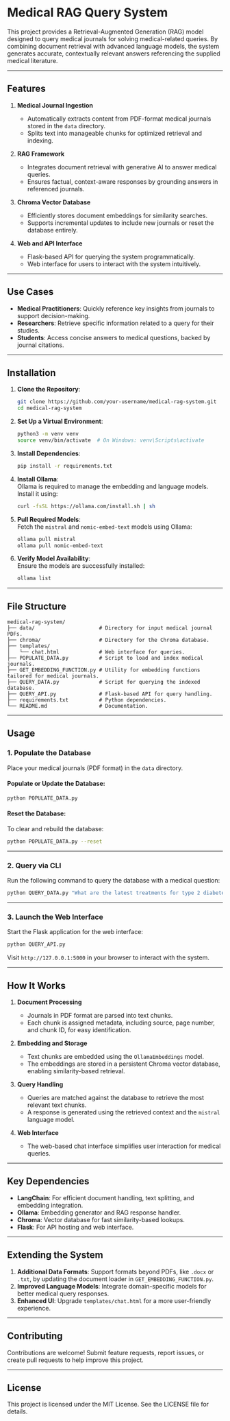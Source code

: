 # Medical RAG Query System  

This project provides a Retrieval-Augmented Generation (RAG) model designed to query medical journals for solving medical-related queries. By combining document retrieval with advanced language models, the system generates accurate, contextually relevant answers referencing the supplied medical literature.  

---

## Features  

1. **Medical Journal Ingestion**  
   - Automatically extracts content from PDF-format medical journals stored in the `data` directory.  
   - Splits text into manageable chunks for optimized retrieval and indexing.  

2. **RAG Framework**  
   - Integrates document retrieval with generative AI to answer medical queries.  
   - Ensures factual, context-aware responses by grounding answers in referenced journals.  

3. **Chroma Vector Database**  
   - Efficiently stores document embeddings for similarity searches.  
   - Supports incremental updates to include new journals or reset the database entirely.  

4. **Web and API Interface**  
   - Flask-based API for querying the system programmatically.  
   - Web interface for users to interact with the system intuitively.

---

## Use Cases  

- **Medical Practitioners**: Quickly reference key insights from journals to support decision-making.  
- **Researchers**: Retrieve specific information related to a query for their studies.  
- **Students**: Access concise answers to medical questions, backed by journal citations.  

---

## Installation  

1. **Clone the Repository**:  
   ```bash
   git clone https://github.com/your-username/medical-rag-system.git
   cd medical-rag-system
   ```  

2. **Set Up a Virtual Environment**:  
   ```bash
   python3 -m venv venv  
   source venv/bin/activate  # On Windows: venv\Scripts\activate  
   ```  

3. **Install Dependencies**:  
   ```bash
   pip install -r requirements.txt  
   ```  

4. **Install Ollama**:  
   Ollama is required to manage the embedding and language models. Install it using:  
   ```bash
   curl -fsSL https://ollama.com/install.sh | sh  
   ```  

5. **Pull Required Models**:  
   Fetch the `mistral` and `nomic-embed-text` models using Ollama:  
   ```bash
   ollama pull mistral  
   ollama pull nomic-embed-text  
   ```  

6. **Verify Model Availability**:  
   Ensure the models are successfully installed:  
   ```bash
   ollama list  
   ```  

---

## File Structure  

```
medical-rag-system/
├── data/                     # Directory for input medical journal PDFs.
├── chroma/                   # Directory for the Chroma database.
├── templates/
│   └── chat.html             # Web interface for queries.
├── POPULATE_DATA.py          # Script to load and index medical journals.
├── GET_EMBEDDING_FUNCTION.py # Utility for embedding functions tailored for medical journals.
├── QUERY_DATA.py             # Script for querying the indexed database.
├── QUERY_API.py              # Flask-based API for query handling.
├── requirements.txt          # Python dependencies.
└── README.md                 # Documentation.
```  

---

## Usage  

### 1. Populate the Database  

Place your medical journals (PDF format) in the `data` directory.  

#### Populate or Update the Database:  
```bash
python POPULATE_DATA.py  
```  

#### Reset the Database:  
To clear and rebuild the database:  
```bash
python POPULATE_DATA.py --reset  
```  

---

### 2. Query via CLI  

Run the following command to query the database with a medical question:  
```bash
python QUERY_DATA.py "What are the latest treatments for type 2 diabetes?"  
```  

---

### 3. Launch the Web Interface  

Start the Flask application for the web interface:  
```bash
python QUERY_API.py  
```  

Visit `http://127.0.0.1:5000` in your browser to interact with the system.  

---

## How It Works  

1. **Document Processing**  
   - Journals in PDF format are parsed into text chunks.  
   - Each chunk is assigned metadata, including source, page number, and chunk ID, for easy identification.  

2. **Embedding and Storage**  
   - Text chunks are embedded using the `OllamaEmbeddings` model.  
   - The embeddings are stored in a persistent Chroma vector database, enabling similarity-based retrieval.  

3. **Query Handling**  
   - Queries are matched against the database to retrieve the most relevant text chunks.  
   - A response is generated using the retrieved context and the `mistral` language model.  

4. **Web Interface**  
   - The web-based chat interface simplifies user interaction for medical queries.  

---

## Key Dependencies  

- **LangChain**: For efficient document handling, text splitting, and embedding integration.  
- **Ollama**: Embedding generator and RAG response handler.  
- **Chroma**: Vector database for fast similarity-based lookups.  
- **Flask**: For API hosting and web interface.  

---

## Extending the System  

1. **Additional Data Formats**: Support formats beyond PDFs, like `.docx` or `.txt`, by updating the document loader in `GET_EMBEDDING_FUNCTION.py`.  
2. **Improved Language Models**: Integrate domain-specific models for better medical query responses.  
3. **Enhanced UI**: Upgrade `templates/chat.html` for a more user-friendly experience.  

---

## Contributing  

Contributions are welcome! Submit feature requests, report issues, or create pull requests to help improve this project.  

---

## License  

This project is licensed under the MIT License. See the LICENSE file for details.
